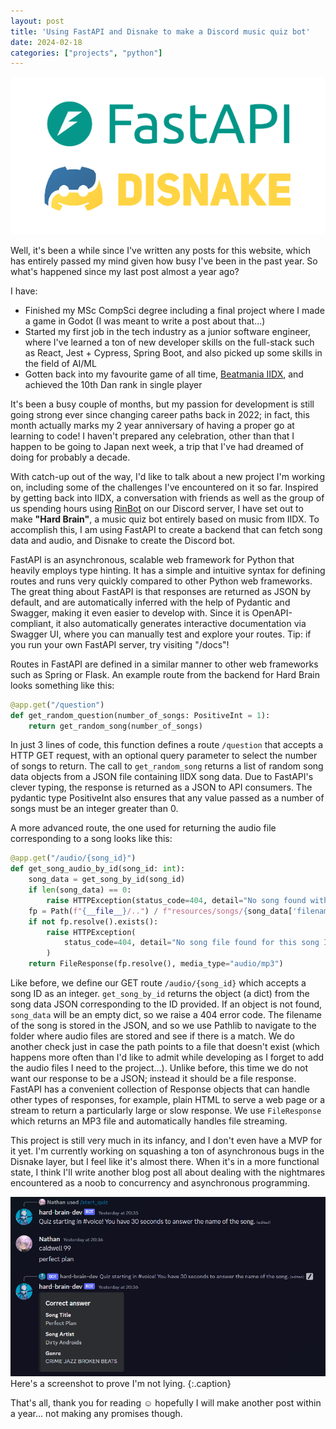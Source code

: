 ```yaml
---
layout: post
title: 'Using FastAPI and Disnake to make a Discord music quiz bot'
date: 2024-02-18
categories: ["projects", "python"]
---
```

![fast api and disnake logos](/assets/img/2024-02-18-hard-brain-api/logos.png)

Well, it's been a while since I've written any posts for this website, which has entirely passed my mind given how busy I've been in the past year. So what's happened since my last post almost a year ago?

I have:

- Finished my MSc CompSci degree including a final project where I made a game in Godot (I was meant to write a post about that...)
- Started my first job in the tech industry as a junior software engineer, where I've learned a ton of new developer skills on the full-stack such as React, Jest + Cypress, Spring Boot, and also picked up some skills in the field of AI/ML
- Gotten back into my favourite game of all time, [Beatmania IIDX](https://en.wikipedia.org/wiki/Beatmania_IIDX), and achieved the 10th Dan rank in single player

It's been a busy couple of months, but my passion for development is still going strong ever since changing career paths back in 2022; in fact, this month actually marks my 2 year anniversary of having a proper go at learning to code! I haven't prepared any celebration, other than that I happen to be going to Japan next week, a trip that I've had dreamed of doing for probably a decade.

With catch-up out of the way, I'd like to talk about a new project I'm working on, including some of the challenges I've encountered on it so far. Inspired by getting back into IIDX, a conversation with friends as well as the group of us spending hours using [RinBot](https://rinbot.moe/) on our Discord server, I have set out to make **"Hard Brain"**, a music quiz bot entirely based on music from IIDX. To accomplish this, I am using FastAPI to create a backend that can fetch song data and audio, and Disnake to create the Discord bot.

FastAPI is an asynchronous, scalable web framework for Python that heavily employs type hinting. It has a simple and intuitive syntax for defining routes and runs very quickly compared to other Python web frameworks. The great thing about FastAPI is that responses are returned as JSON by default, and are automatically inferred with the help of Pydantic and Swagger, making it even easier to develop with. Since it is OpenAPI-compliant, it also automatically generates interactive documentation via Swagger UI, where you can manually test and explore your routes. Tip: if you run your own FastAPI server, try visiting "/docs"!

Routes in FastAPI are defined in a similar manner to other web frameworks such as Spring or Flask. An example route from the backend for Hard Brain looks something like this:

```python
@app.get("/question")
def get_random_question(number_of_songs: PositiveInt = 1):
    return get_random_song(number_of_songs)
```

In just 3 lines of code, this function defines a route `/question` that accepts a HTTP GET request, with an optional query parameter to select the number of songs to return. The call to `get_random_song` returns a list of random song data objects from a JSON file containing IIDX song data. Due to FastAPI's clever typing, the response is returned as a JSON to API consumers. The pydantic type PositiveInt also ensures that any value passed as a number of songs must be an integer greater than 0.

A more advanced route, the one used for returning the audio file corresponding to a song looks like this:

```python
@app.get("/audio/{song_id}")
def get_song_audio_by_id(song_id: int):
    song_data = get_song_by_id(song_id)
    if len(song_data) == 0:
        raise HTTPException(status_code=404, detail="No song found with this ID")
    fp = Path(f"{__file__}/..") / f"resources/songs/{song_data['filename']}"
    if not fp.resolve().exists():
        raise HTTPException(
            status_code=404, detail="No song file found for this song ID"
        )
    return FileResponse(fp.resolve(), media_type="audio/mp3")
```

Like before, we define our GET route `/audio/{song_id}` which accepts a song ID as an integer. `get_song_by_id` returns the object (a dict) from the song data JSON corresponding to the ID provided. If an object is not found, `song_data` will be an empty dict, so we raise a 404 error code. The filename of the song is stored in the JSON, and so we use Pathlib to navigate to the folder where audio files are stored and see if there is a match. We do another check just in case the path points to a file that doesn't exist (which happens more often than I'd like to admit while developing as I forget to add the audio files I need to the project...). Unlike before, this time we do not want our response to be a JSON; instead it should be a file response. FastAPI has a convenient collection of Response objects that can handle other types of responses, for example, plain HTML to serve a web page or a stream to return a particularly large or slow response. We use `FileResponse` which returns an MP3 file and automatically handles file streaming.

This project is still very much in its infancy, and I don't even have a MVP for it yet. I'm currently working on squashing a ton of asynchronous bugs in the Disnake layer, but I feel like it's almost there. When it's in a more functional state, I think I'll write another blog post all about dealing with the nightmares encountered as a noob to concurrency and asynchronous programming.

![Hard Brain bot preview](/assets/img/2024-02-18-hard-brain-api/bot.png)
Here's a screenshot to prove I'm not lying.
{:.caption}

That's all, thank you for reading :relaxed: hopefully I will make another post within a year... not making any promises though.

